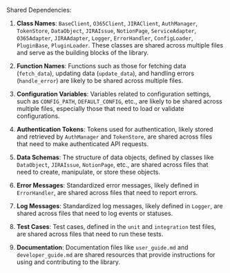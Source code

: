 Shared Dependencies:

1. **Class Names**: `BaseClient`, `O365Client`, `JIRAClient`, `AuthManager`, `TokenStore`, `DataObject`, `JIRAIssue`, `NotionPage`, `ServiceAdapter`, `O365Adapter`, `JIRAAdapter`, `Logger`, `ErrorHandler`, `ConfigLoader`, `PluginBase`, `PluginLoader`. These classes are shared across multiple files and serve as the building blocks of the library.

2. **Function Names**: Functions such as those for fetching data (`fetch_data`), updating data (`update_data`), and handling errors (`handle_error`) are likely to be shared across multiple files.

3. **Configuration Variables**: Variables related to configuration settings, such as `CONFIG_PATH`, `DEFAULT_CONFIG`, etc., are likely to be shared across multiple files, especially those that need to load or validate configurations.

4. **Authentication Tokens**: Tokens used for authentication, likely stored and retrieved by `AuthManager` and `TokenStore`, are shared across files that need to make authenticated API requests.

5. **Data Schemas**: The structure of data objects, defined by classes like `DataObject`, `JIRAIssue`, `NotionPage`, etc., are shared across files that need to create, manipulate, or store these objects.

6. **Error Messages**: Standardized error messages, likely defined in `ErrorHandler`, are shared across files that need to report errors.

7. **Log Messages**: Standardized log messages, likely defined in `Logger`, are shared across files that need to log events or statuses.

8. **Test Cases**: Test cases, defined in the `unit` and `integration` test files, are shared across files that need to run these tests.

9. **Documentation**: Documentation files like `user_guide.md` and `developer_guide.md` are shared resources that provide instructions for using and contributing to the library.